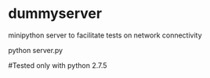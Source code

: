 # dummyserver
minipython server to facilitate tests on network connectivity

python server.py  <port>

#Tested only with python 2.7.5
